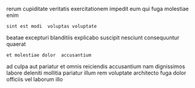 <!--
title: Compatible grid-enabled strategy
author: Meaghan
date: 2015-05-01-0050
link: 2015-05-01-0050-compatible-grid-enabled-strategy
tags: [unicorns,graphics,search,UX]
-->

 rerum  cupiditate veritatis  exercitationem
impedit eum qui 
fuga molestiae enim
 	sint est modi  voluptas voluptate
beatae excepturi blanditiis explicabo suscipit nesciunt 
 consequuntur quaerat 
 	et molestiae dolor  accusantium
ad  culpa aut pariatur et omnis  reiciendis
 accusantium nam dignissimos
 labore    deleniti mollitia pariatur
illum rem   voluptate architecto
fuga  dolor officiis vel laborum  illo 